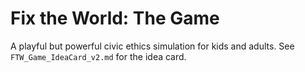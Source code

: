 <!-- status: stub; target: 150+ words -->
<!-- status: stub; target: 150+ words -->
<!-- status: stub; target: 150+ words -->
# Fix the World: The Game

A playful but powerful civic ethics simulation for kids and adults.
See `FTW_Game_IdeaCard_v2.md` for the idea card.



